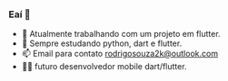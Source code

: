 ### Eaí 👋


- 🔭 Atualmente trabalhando com um projeto em flutter.
- 🌱 Sempre estudando python, dart e flutter.
- 📫 Email para contato rodrigosouza2k@outlook.com
- 🐱‍🏍 futuro desenvolvedor mobile dart/flutter.


